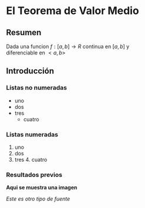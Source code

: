 # El Teorema de Valor Medio
## Resumen
Dada una funcion $f:[a,b]\to R$ continua en $[a,b]$ y  
diferenciable en $<a,b>$
## Introducción
### Listas no numeradas
- uno
- dos
- tres
  * cuatro
### Listas numeradas
1. uno
2. dos
3. tres
   4. cuatro
### Resultados previos
**Aqui se muestra una imagen**

*Este es otro tipo de fuente*

<img src="" alt="">

